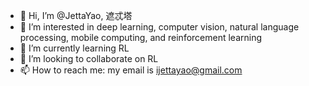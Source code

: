 - 👋 Hi, I’m @JettaYao, 遮忒塔
- 👀 I’m interested in deep learning, computer vision, natural language processing, mobile computing, and reinforcement learning
- 🌱 I’m currently learning RL
- 💞️ I’m looking to collaborate on RL
- 📫 How to reach me: my email is ijettayao@gmail.com

<!---
JettaYao/JettaYao is a ✨ special ✨ repository because its `README.md` (this file) appears on your GitHub profile.
You can click the Preview link to take a look at your changes.
--->
